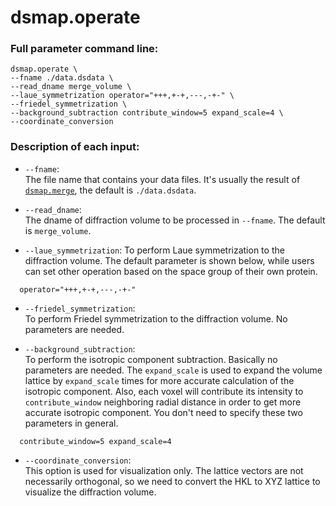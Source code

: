 dsmap.operate
=====

### Full parameter command line:
```
dsmap.operate \
--fname ./data.dsdata \
--read_dname merge_volume \
--laue_symmetrization operator="+++,+-+,---,-+-" \
--friedel_symmetrization \
--background_subtraction contribute_window=5 expand_scale=4 \
--coordinate_conversion
```
### Description of each input:  
- ```--fname```:  
The file name that contains your data files. It's usually the result of [```dsmap.merge```](https://github.com/zhenwork/dspack/blob/main/tutorial/README-VOLUME-MERGE.md), the default is ```./data.dsdata```.

- ```--read_dname```:  
The dname of diffraction volume to be processed in ```--fname```. The default is ```merge_volume```.

- ```--laue_symmetrization```:
To perform Laue symmetrization to the diffraction volume. The default parameter is shown below, while users can set other operation based on the space group of their own protein.
```
  operator="+++,+-+,---,-+-"
```

- ```--friedel_symmetrization```:  
To perform Friedel symmetrization to the diffraction volume. No parameters are needed.

- ```--background_subtraction```:  
To perform the isotropic component subtraction. Basically no parameters are needed. The ```expand_scale``` is used to expand the volume lattice by ```expand_scale``` times for more accurate calculation of the isotropic component. Also, each voxel will contribute its intensity to ```contribute_window``` neighboring radial distance in order to get more accurate isotropic component. You don't need to specify these two parameters in general.
```
  contribute_window=5 expand_scale=4
```

- ```--coordinate_conversion```:  
This option is used for visualization only. The lattice vectors are not necessarily orthogonal, so we need to convert the HKL to XYZ lattice to visualize the diffraction volume.

